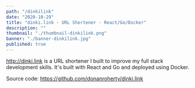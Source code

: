 ```yaml
---
path: "/dinkilink"
date: "2020-10-29"
title: "dinki.link - URL Shortener - React/Go/Docker"
description: ""
thumbnail: "./thumbnail-dinkilink.png"
banner: "./banner-dinkilink.jpg"
published: true
---
```


http://dinki.link is a URL shortener I built to improve my full stack development skills.  It's built with React and Go and deployed using Docker.


Source code: https://github.com/donanroherty/dinki.link

